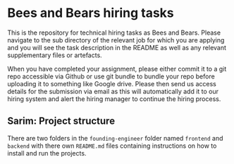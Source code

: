 # Bees and Bears hiring tasks

This is the repository for technical hiring tasks as Bees and Bears. Please navigate to the sub directory of the relevant job for which you are applying and you will see the task description in the README as well as any relevant supplementary files or artefacts.

When you have completed your assignment, please either commit it to a git repo accessible via Github or use git bundle to bundle your repo before uploading it to something like Google drive. Please then send us access details for the submission via email as this will automatically add it to our hiring system and alert the hiring manager to continue the hiring process.

## Sarim: Project structure
There are two folders in the `founding-engineer` folder named `frontend` and `backend` with there own `README.md` files containing instructions on how to install and run the projects.